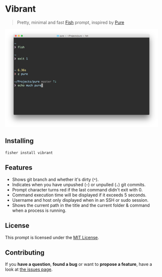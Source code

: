 # Vibrant

> Pretty, minimal and fast [Fish](http://fishshell.com) prompt, inspired by [Pure](https://github.com/vkovtash/pure)

![The Vibrant prompt in action](screenshot.png)


## Installing

`fisher install vibrant`


## Features

* Shows git branch and whether it's dirty (`*`).
* Indicates when you have unpushed (`⇡`) or unpulled (`⇣`) git commits.
* Prompt character turns red if the last command didn't exit with 0.
* Command execution time will be displayed if it exceeds 5 seconds.
* Username and host only displayed when in an SSH or sudo session.
* Shows the current path in the title and the current folder & command when a process is running.


## License

This prompt is licensed under the [MIT License](LICENSE).


## Contributing

If you **have a question**, **found a bug** or want to **propose a feature**, have a look at [the issues page](https://github.com/derhuerst/vibrant/issues).
